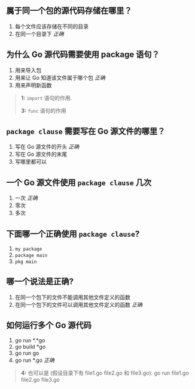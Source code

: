 ## 属于同一个包的源代码存储在哪里？
1. 每个文件应该存储在不同的目录
2. 在同一个目录下 *正确*


## 为什么 Go 源代码需要使用 package 语句？
1. 用来导入包
2. 用来让 Go 知道该文件属于哪个包 *正确*
3. 用来声明新函数

> **1:** `import` 语句的作用.
>
>
> **3:** `func` 语句的作用
>
>


## `package clause` 需要写在 Go 源文件的哪里？
1. 写在 Go 源文件的开头 *正确*
2. 写在 Go 源文件的末尾
3. 写哪里都可以


## 一个 Go 源文件使用 `package clause` 几次
1. 一次 *正确*
2. 零次
3. 多次


## 下面哪一个正确使用 `package clause`?
1. `my package`
2. `package main`
3. `pkg main`


## 哪一个说法是正确?
1. 在同一个包下的文件不能调用其他文件定义的函数
2. 在同一个包下的文件可以调用其他文件定义的函数 *正确*


## 如何运行多个 Go 源代码
1. go run *.*go
2. go build *go
3. go run go
4. go run *.go *正确*

> **4:** 也可以是 (假设目录下有 file1.go file2.go 和 file3.go): go run file1.go file2.go file3.go
>
>
